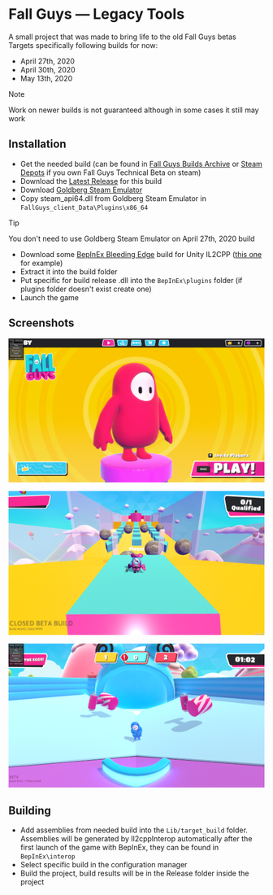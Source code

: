 # Fall Guys — Legacy Tools
A small project that was made to bring life to the old Fall Guys betas\
Targets specifically following builds for now:
- April 27th, 2020
- April 30th, 2020
- May 13th, 2020
> [!NOTE]
> Work on newer builds is not guaranteed although in some cases it still may work

## Installation
- Get the needed build (can be found in [Fall Guys Builds Archive](https://floyzi.github.io/fg_archive/) or [Steam Depots](https://steamdb.info/depot/1265941/manifests/) if you own Fall Guys Technical Beta on steam)
- Download the [Latest Release](https://github.com/floyzi/FGLegacyTools/releases/latest) for this build
- Download [Goldberg Steam Emulator](https://mr_goldberg.gitlab.io/goldberg_emulator/)
- Copy steam_api64.dll from Goldberg Steam Emulator in ``FallGuys_client_Data\Plugins\x86_64``
> [!TIP]
> You don't need to use Goldberg Steam Emulator on April 27th, 2020 build
- Download some [BepInEx Bleeding Edge](https://builds.bepinex.dev/projects/bepinex_be) build for Unity IL2CPP ([this one](https://builds.bepinex.dev/projects/bepinex_be/733/BepInEx-Unity.IL2CPP-win-x64-6.0.0-be.733%2B995f049.zip) for example)
- Extract it into the build folder
- Put specific for build release .dll into the ``BepInEx\plugins`` folder (if plugins folder doesn't exist create one)
- Launch the game 

## Screenshots
![Screenshot from May 13th build](GitHubImages/S1.png)

![Screenshot from April 27th build](GitHubImages/S2.png)

![Screenshot from April 30th build](GitHubImages/S3.png)

## Building
- Add assemblies from needed build into the ``Lib/target_build`` folder. Assemblies will be generated by Il2cppInterop automatically after the first launch of the game with BepInEx, they can be found in ``BepInEx\interop``
- Select specific build in the configuration manager 
- Build the project, build results will be in the Release folder inside the project